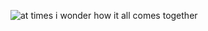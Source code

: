 ![at times i wonder how it all comes together](https://scontent-lax3-2.xx.fbcdn.net/v/t1.6435-9/50089374_2006461082723255_4491958973213179904_n.jpg?_nc_cat=111&ccb=1-3&_nc_sid=174925&_nc_ohc=e_q9IID2-nIAX9dPi9w&_nc_ht=scontent-lax3-2.xx&oh=586496ff667e7b35633000b5b89cfd57&oe=60C711BC)
